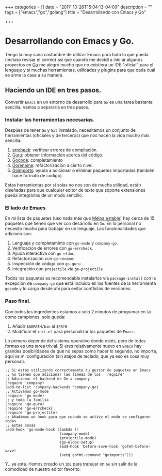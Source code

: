 +++
categories = []
date = "2017-10-26T15:04:13-04:00"
description = ""
tags = ["emacs","go","golang"]
title = "Desarrollando con Emacs y Go"

+++

# Desarrollando con Emacs y Go.

Tengo la muy sana costumbre de utilizar Emacs para todo lo que pueda (incluso
revisar el correo) así que cuando me decidí a iniciar algunos proyectos en
[Go](https://golang.org ) me alegró mucho que no existiera un IDE "oficial" para
el lenguaje y si muchas herramientas, utilidades y plugins para que cada cual se
arme la casa a su manera.


## Haciendo un IDE en tres pasos.

Convertir `Emacs` en un entorno de desarrollo para `Go` es una tarea bastante
sencilla. Vamos a separarla en tres pasos.

### Instalar las herramientas necesarias.

Despúes de tener `Go` y `Git` instalado, necesitamos un conjunto de herramientas
(oficiales y de terceros) que nos hacen la vida mucho más sencilla.

1. [errcheck](http://github.com/kisielk/errcheck ): verificar errores de compilación.
2. [Guru](http://golang.com/x/tools/cmd/guru ): obtener información acerca del código.
3. [Gocode](http://github.com/nsf/gocode ): completamiento
4. [Gorename](http://golang.org/x/tools/cmd/gorename ): refactorizacíon a cierto
   nivel.
4. [Goimports](http://golang.org/x/tools/cmd/goimports ): ayuda a adicionar o
   eliminar paquetes importados (también hace formato de código).

Estas herramientas por si solas no nos son de mucha utilidad, están diseñadas
para que cualquier editor de texto que soporte extensiones pueda integrarlas de
un modo sencillo.


### El lado de Emacs

En mi lista de paquetes (uso nada más que [Melpa
estable](http://melpa.org/packages/ )) hay cerca de 15 paquetes que tienen que
ver con desarrollo en `Go`. En lo personal no necesito mucho para trabajar en un
lenguaje. Las funcionalidades que adiciono son:

1. Lenguaje y completaminto con `go-mode` y `company-go`.
2. Verificacíon de errores con `go-errcheck`.
3. Ayuda interactiva con `go-eldoc`.
4. Refactorización con `go-rename`.
5. Inspección de código con `go-guru`.
6. Integración con `projectile` vía `go-projectile`

Todos los paquetes es recomendable instalarlos vía `package-install` con la
excepción de `company-go` que está incluido en los fuentes de la herramienta
`gocode` y lo cargo desde ahí para evitar conflictos de versiones.

### Paso final.

Con todos los ingredientes estamos a solo 2 minutos de programar en `Go` como
campiones, solo queda:

1. Añadir `$GOPATH/bin` al `$PATH`
2. Modificar el `init.el` para personalizar los paquetes de `Emacs`.

Lo primero depende del sistema operativo donde estés, pero de todas formas es
una tarea trivial. Si eres relativamente nuevo en `Emacs` hay grandes
posibilidades de que no sepas como hacer lo segundo, no importa, aquí va mi
configuración (sin atajos de teclado, que ya eso es cosa muy personal).

```
;; Si estás utilizando correctamente tu gestor de paquetes en Emacs
;; no tienes que adicionar las lineas de los  `require'
;; Adicionar el backend de Go a company
(require 'company)
(add-to-list 'company-backends 'company-go)
;; Activamos go-mode
(require 'go-mode)
;; y toda la familia
(require 'go-guru)
(require 'go-errcheck)
(require 'go-projectile)
;; Añadimos un hook para que cuando se active el modo se configuren todas
;; estas cosas
(add-hook 'go-mode-hook (lambda ()
                         (company-mode)
                         (projectile-mode)
                         (go-eldoc-setup)
                         (add-hook 'before-save-hook 'gofmt-before-save)
                         (setq gofmt-command "goimports")))

```

Y...ya está. Hemos creado un `IDE` para trabajar en `Go` sin salir de la
comodidad de nuestro editor favorito.
